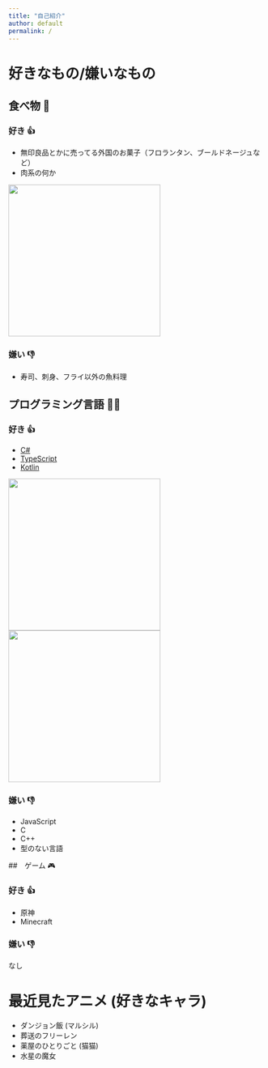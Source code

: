 ```yaml
---
title: "自己紹介"
author: default
permalink: /
---
```


# 好きなもの/嫌いなもの

## 食べ物 🍙

### 好き 👍

- 無印良品とかに売ってる外国のお菓子（フロランタン、ブールドネージュなど）
- 肉系の何か

<image width="300" src="/yuto-jikoshoukai/assets/images/_9fce3da8-d78a-4662-b416-aafd0a5d683c.jpeg"></image>

### 嫌い 👎
- 寿司、刺身、フライ以外の魚料理

## プログラミング言語 🧑‍💻

### 好き 👍

- [C#](https://learn.microsoft.com/ja-jp/dotnet/csharp/)
- [TypeScript](https://www.typescriptlang.org/)
- [Kotlin](https://www.jetbrains.com/opensource/kotlin/)

<image width="300" src="/yuto-jikoshoukai/assets/images/dotnet-logo.jpg"></image>
<image width="300" src="/yuto-jikoshoukai/assets/images/ts-logo-256.png"></image>

### 嫌い 👎
- JavaScript
- C
- C++
- 型のない言語

##　ゲーム 🎮

### 好き 👍
- 原神
- Minecraft

### 嫌い 👎
なし

# 最近見たアニメ (好きなキャラ)

- ダンジョン飯 (マルシル)
- 葬送のフリーレン
- 薬屋のひとりごと (猫猫)
- 水星の魔女
